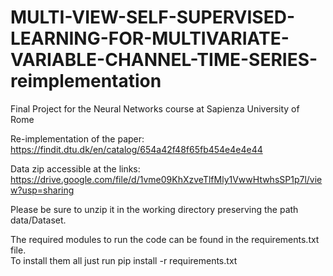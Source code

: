 # MULTI-VIEW-SELF-SUPERVISED-LEARNING-FOR-MULTIVARIATE-VARIABLE-CHANNEL-TIME-SERIES-reimplementation
Final Project for the Neural Networks course at Sapienza University of Rome 

Re-implementation of the paper: https://findit.dtu.dk/en/catalog/654a42f48f65fb454e4e4e44

Data zip accessible at the links: https://drive.google.com/file/d/1vme09KhXzveTlfMly1VwwHtwhsSP1p7l/view?usp=sharing  

Please be sure to unzip it in the working directory preserving the path data/Dataset.

The required modules to run the code can be found in the requirements.txt file.  
To install them all just run pip install -r requirements.txt
